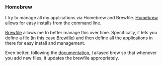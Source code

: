 ### Homebrew

I try to manage all my applications via Homebrew and Brewfile. [Homebrew](https://brew.sh) allows for easy installs from the command line. 

[Brewfile](https://github.com/rcmdnk/homebrew-file) allows me to better manage this over time. Specifically, it lets you define a file (in this case [Brewfile](./Brewfile)) and then define all the applications in there for easy install and management. 

Even better, following the [documentation](https://homebrew-file.readthedocs.io/en/latest/), I aliased brew so that whenever you add new files, it updates the brewfile appropriately.  